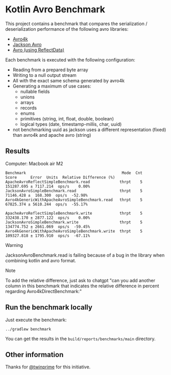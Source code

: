 # Kotlin Avro Benchmark

This project contains a benchmark that compares the serialization / deserialization performance of the following avro libraries:

- [Avro4k](https://github.com/avro-kotlin/avro4k/)
- [Jackson Avro](https://github.com/FasterXML/jackson-dataformats-binary/tree/master/avro)
- [Avro (using ReflectData)](https://avro.apache.org/)

Each benchmark is executed with the following configuration:
- Reading from a prepared byte array
- Writing to a null output stream
- All with the exact same schema generated by avro4k
- Generating a maximum of use cases:
  - nullable fields
  - unions
  - arrays
  - records
  - enums
  - primitives (string, int, float, double, boolean)
  - logical types (date, timestamp-millis, char, uuid)
- not benchmarking uuid as jackson uses a different representation (fixed) than avro4k and apache avro (string)

## Results

Computer: Macbook air M2

```
Benchmark                                          Mode  Cnt       Score      Error  Units  Relative Difference (%)
ApacheAvroReflectSimpleBenchmark.read             thrpt    5  151287.695 ± 7117.214  ops/s    0.00%
JacksonAvroSimpleBenchmark.read                   thrpt    5   71146.428 ±  168.300  ops/s  -52.98%
Avro4kGenericWithApacheAvroSimpleBenchmark.read   thrpt    5   67825.374 ± 5610.244  ops/s  -55.17%

ApacheAvroReflectSimpleBenchmark.write            thrpt    5  332438.170 ± 2877.122  ops/s    0.00%
JacksonAvroSimpleBenchmark.write                  thrpt    5  134774.752 ± 2661.069  ops/s  -59.45%
Avro4kGenericWithApacheAvroSimpleBenchmark.write  thrpt    5  109327.818 ± 1795.910  ops/s  -67.11%
```

> [!WARNING]
> JacksonAvroBenchmark.read is failing because of a bug in the library when combining kotlin and avro format.

> [!NOTE]
> To add the relative difference, just ask to chatgpt "can you add another column in this benchmark that indicates the relative difference in percent regarding
> Avro4kDirectBenchmark:"

## Run the benchmark locally

Just execute the benchmark:

```shell
../gradlew benchmark
```

You can get the results in the `build/reports/benchmarks/main` directory.

## Other information

Thanks for [@twinprime](https://github.com/twinprime) for this initiative.
